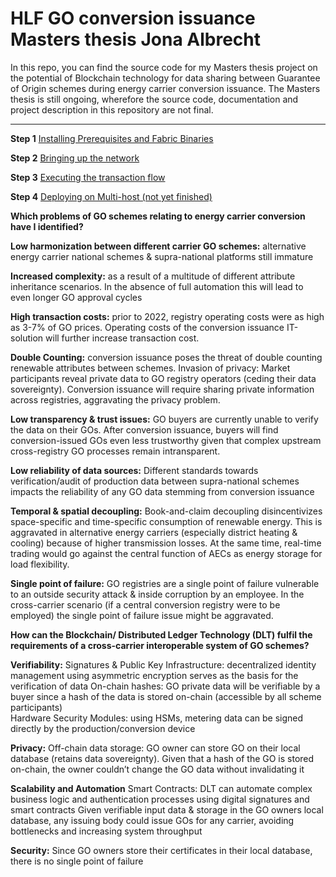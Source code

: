 # HLF GO conversion issuance Masters thesis Jona Albrecht

In this repo, you can find the source code for my Masters thesis project on the potential of Blockchain technology for data sharing between Guarantee of Origin schemes during energy carrier conversion issuance. The Masters thesis is still ongoing, wherefore the source code, documentation and project description in this repository are not final.

---

**Step 1**
[Installing Prerequisites and Fabric Binaries](Project-Description/README-files/Installing-Prerequisites.md)

**Step 2**
[Bringing up the network](Project-Description/README-files/Bringing-up-the-network.md)

**Step 3**
[Executing the transaction flow](Project-Description/README-files/Step3.md)

**Step 4**
[Deploying on Multi-host (not yet finished)](Project-Description/README-files/Step5.md)

**Which problems of GO schemes relating to energy carrier conversion have I identified?**

**Low harmonization between different carrier GO schemes:** alternative energy carrier national schemes & supra-national platforms still immature

**Increased complexity:** as a result of a multitude of different attribute inheritance scenarios. In the absence of full automation this will lead to even longer GO approval cycles

**High transaction costs:** prior to 2022, registry operating costs were as high as 3-7% of GO prices. Operating costs of the conversion issuance IT-solution will further increase transaction cost.

**Double Counting:** conversion issuance poses the threat of double counting renewable attributes between schemes.
Invasion of privacy: Market participants reveal private data to GO registry operators (ceding their data sovereignty). Conversion issuance will require sharing private information across registries, aggravating the privacy problem.

**Low transparency & trust issues:** GO buyers are currently unable to verify the data on their GOs. After conversion issuance, buyers will find conversion-issued GOs even less trustworthy given that complex upstream cross-registry GO processes remain intransparent.

**Low reliability of data sources:** Different standards towards verification/audit of production data between supra-national schemes impacts the reliability of any GO data stemming from conversion issuance

**Temporal & spatial decoupling:** Book-and-claim decoupling disincentivizes space-specific and time-specific consumption of renewable energy. This is aggravated in alternative energy carriers (especially district heating & cooling) because of higher transmission losses. At the same time, real-time trading would go against the central function of AECs as energy storage for load flexibility.

**Single point of failure:** GO registries are a single point of failure vulnerable to an outside security attack & inside corruption by an employee. In the cross-carrier scenario (if a central conversion registry were to be employed) the single point of failure issue might be aggravated.

**How can the Blockchain/ Distributed Ledger Technology (DLT) fulfil the requirements of a cross-carrier interoperable system of GO schemes?**

**Verifiability:**
Signatures & Public Key Infrastructure: decentralized identity management using asymmetric encryption serves as the basis for the verification of data
On-chain hashes: GO private data will be verifiable by a buyer since a hash of the data is stored on-chain (accessible by all scheme participants)  
Hardware Security Modules: using HSMs, metering data can be signed directly by the production/conversion device

**Privacy:**
Off-chain data storage: GO owner can store GO on their local database (retains data sovereignty). Given that a hash of the GO is stored on-chain, the owner couldn’t change the GO data without invalidating it

**Scalability and Automation**
Smart Contracts: DLT can automate complex business logic and authentication processes using digital signatures and smart contracts
Given verifiable input data & storage in the GO owners local database, any issuing body could issue GOs for any carrier, avoiding bottlenecks and increasing system throughput

**Security:**
Since GO owners store their certificates in their local database, there is no single point of failure
